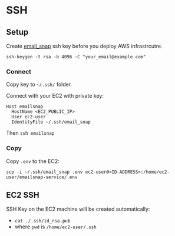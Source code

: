 # SSH

## Setup 

Create [email_snap](email_snap) ssh key before you deploy AWS infrastrcutre. 

`ssh-keygen -t rsa -b 4096 -C "your_email@example.com"`

### Connect

Copy key to `~/.ssh/` folder. 

Connect with your EC2 with private key:

```
Host emailsnap
  HostName <EC2_PUBLIC_IP>
  User ec2-user
  IdentityFile ~/.ssh/email_snap
```

Then `ssh emailsnap`

### Copy

Copy `.env` to the EC2:

```
scp -i ~/.ssh/email_snap .env ec2-user@<ID-ADDRESS>:/home/ec2-user/emailsnap-service/.env 
```

## EC2 SSH 

SSH Key on the EC2 machine will be created automatically:

* `cat ./.ssh/id_rsa.pub`
* where `pwd` is `/home/ec2-user/.ssh`